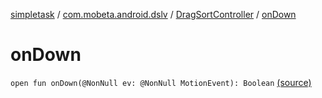[simpletask](../../index.md) / [com.mobeta.android.dslv](../index.md) / [DragSortController](index.md) / [onDown](.)

# onDown

`open fun onDown(@NonNull ev: @NonNull MotionEvent): Boolean` [(source)](https://github.com/mpcjanssen/simpletask-android/blob/master/src/main/java/com/mobeta/android/dslv/DragSortController.java#L390)
